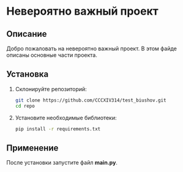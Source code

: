 # Невероятно важный проект

## Описание
Добро пожаловать на невероятно важный проект. В этом файде описаны основные части проекта.

## Установка

1. Склонируйте репозиторий:
    ```bash
    git clone https://github.com/CCCXIV314/test_biushov.git
    cd repo
    ```
2. Установите необходимые библиотеки:
    ```bash
    pip install -r requirements.txt
    ```
## Применение
После установки запустите файл **main.py**.